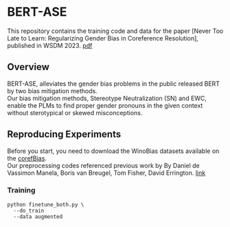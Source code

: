 # BERT-ASE
This repository contains the training code and data for the paper
[Never Too Late to Learn: Regularizing Gender Bias in Coreference Resolution], published in WSDM 2023. [pdf](https://dl.acm.org/doi/pdf/10.1145/3539597.3570473)

## Overview
BERT-ASE, alleviates the gender bias problems in the public released BERT by two bias mitigation methods. </br>
Our bias mitigation methods, Stereotype Neutralization (SN) and EWC, enable the PLMs to find proper gender pronouns in the given context without sterotypical or skewed misconceptions.

## Reproducing Experiments
Before you start, you need to download the WinoBias datasets available on the [corefBias](https://github.com/uclanlp/corefBias). </br>
Our preprocessing codes referenced previous work by By Daniel de Vassimon Manela, Boris van Breugel, Tom Fisher, David Errington. [link](https://github.com/12kleingordon34/NLP_masters_project)

### Training

```shell
python finetune_both.py \
  --do_train
  --data augmented
```
